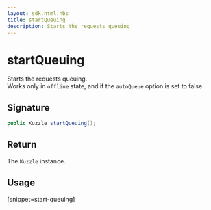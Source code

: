 ```yaml
---
layout: sdk.html.hbs
title: startQueuing
description: Starts the requests queuing
---
```


# startQueuing

Starts the requests queuing.  
Works only in `offline` state, and if the `autoQueue` option is set to false.

## Signature

```csharp
public Kuzzle startQueuing();

```

## Return

The `Kuzzle` instance.

## Usage

[snippet=start-queuing]
